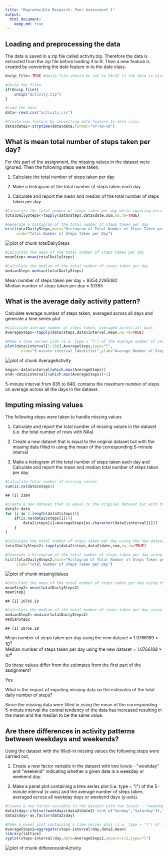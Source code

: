 ```yaml
---
title: "Reproducible Research: Peer Assessment 1"
output: 
  html_document:
    keep_md: true
---
```



## Loading and preprocessing the data

The data is saved in a zip file called activity.zip. Therefore the data is extracted from the zip file before loading it to R. Then a new feature is created by converting the date feature in to the date class.



```r
Unzip_file<-TRUE #Unzip_file should be set to FALSE if the data is already extracted from the zip file

#Unzip the files
if(Unzip_file){
	unzip("activity.zip")
} 

#Load the data
data<-read.csv("activity.csv")

#Create new feature by converting date feature to date class
data$date2<-strptime(data$date,format="%Y-%m-%d")
```


## What is mean total number of steps taken per day?

For this part of the assignment, the missing values in the dataset were ignored. Then the following steps were taken,

1. Calculate the total number of steps taken per day

2. Make a histogram of the total number of steps taken each day

3. Calculate and report the mean and median of the total number of steps taken per day



```r
#Calculate the total number of steps taken per day while ignoring missing values
totalDailySteps<-tapply(data$steps,data$date,sum,na.rm=TRUE)

#Generate a histogram of the total number of steps taken per day
hist(totalDailySteps,main="Histogram of Total Number of Steps Taken per Day",
     xlab="Total Number of Steps Taken per Day")
```

![plot of chunk totalDailySteps](figure/totalDailySteps-1.png) 

```r
#Calculate the mean of the total number of steps taken per day
meanStep<-mean(totalDailySteps)

#Calculate the median of the total number of steps taken per day
medianStep<-median(totalDailySteps)
```
Mean number of steps taken per day = 9354.2295082  
Median number of steps taken per day = 10395

## What is the average daily activity pattern?

Calculate average number of steps taken, averaged across all days and generate a time series plot


```r
#Calculate average number of steps taken, averaged across all days
AverageSteps<-tapply(data$steps,data$interval,mean,na.rm=TRUE)

#Make a time series plot (i.e. type = "l") of the average number of steps taken vs the 5-minute interval 
plot(data$interval[1:288],AverageSteps,type="l",
       xlab="5-minute interval Identifier",ylab="Average Number of Steps")
```

![plot of chunk AverageActivity](figure/AverageActivity-1.png) 

```r
begin<-data$interval[which.max(AverageSteps)]
end<-data$interval[(which.max(AverageSteps))+1]
```
5-minute interval from 835 to 840, contains the maximum number of steps on average across all the days in the dataset. 

## Imputing missing values

The following steps were taken to handle missing values

1. Calculate and report the total number of missing values in the dataset (i.e. the total number of rows with NAs)

2. Create a new dataset that is equal to the original dataset but with the missing data filled in using the mean of the corresponding 5-minute interval

3. Make a histogram of the total number of steps taken each day and Calculate and report the mean and median total number of steps taken per day. 

```r
#Calculate total number of missing values
sum(is.na(data$steps))
```

```
## [1] 2304
```

```r
#Create a new dataset that is equal to the original dataset but with the missing data filled in using the mean of the corresponding 5-minute interval
data2<-data
for (i in 1:length(data2$steps)){
    if(is.na(data2$steps[i])){
        data2$steps[i]=AverageSteps[as.character(data2$interval[i])]
    }
}

#Calculate the total number of steps taken per day using the new dataset
totalDailySteps2<-tapply(data2$steps,data2$date,sum,na.rm=TRUE)

#Generate a histogram of the total number of steps taken per day using the new dataset
hist(totalDailySteps2,main="Histogram of Total Number of Steps Taken per Day",
     xlab="Total Number of Steps Taken per Day")
```

![plot of chunk missingValues](figure/missingValues-1.png) 

```r
#Calculate the mean of the total number of steps taken per day using the new dataset
meanStep2<-mean(totalDailySteps2)
meanStep2
```

```
## [1] 10766.19
```

```r
#Calculate the median of the total number of steps taken per day using the new dataset
medianStep2<-median(totalDailySteps2)
medianStep2
```

```
## [1] 10766.19
```
Mean number of steps taken per day using the new dataset = 1.0766189 &times; 10<sup>4</sup>  
Median number of steps taken per day using the new dataset = 1.0766189 &times; 10<sup>4</sup>

Do these values differ from the estimates from the first part of the assignment?

Yes

What is the impact of imputing missing data on the estimates of the total daily number of steps?

Since the missing data were filled in using the mean of the corresponding 5-minute interval the central tendency of the data has increased resulting in the mean and the median to be the same value.

## Are there differences in activity patterns between weekdays and weekends?

Using the dataset with the filled-in missing values the following steps were carried out,

1. Create a new factor variable in the dataset with two levels - "weekday" and "weekend" indicating whether a given date is a weekday or weekend day.

2. Make a panel plot containing a time series plot (i.e. type = "l") of the 5-minute interval (x-axis) and the average number of steps taken, averaged across all weekday days or weekend days (y-axis). 


```r
#Create a new factor variable in the dataset with two levels - "weekday" and "weekend" indicating whether a given date is a weekday or weekend day.
data2$day<-ifelse((weekdays(data2$date2) %in% c("Sunday","Saturday")),"weekend","weekday")
data2$day<-as.factor(data2$day)

#Make a panel plot containing a time series plot (i.e. type = "l") of the 5-minute interval (x-axis) and the average number of steps taken, averaged across all weekday days or weekend days (y-axis).
AverageSteps2=aggregate(steps~interval+day,data2,mean)
library(lattice)
xyplot(steps~interval|day,data=AverageSteps2,aspect=1/2,type="l")
```

![plot of chunk differencesInActivity](figure/differencesInActivity-1.png) 
    
